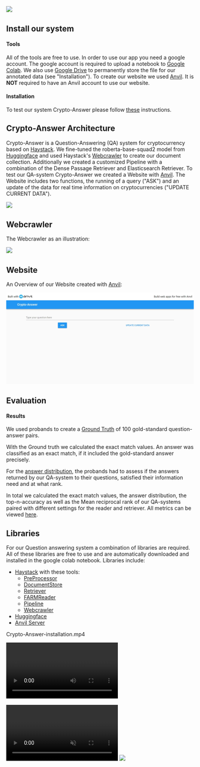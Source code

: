 
<img height="200px" src= "https://drive.google.com/uc?export=view&id=1eJvUUvSGun8bQWWQLz3r-fci09Qumnn5">

## Install our system ##

#### Tools ####

All of the tools are free to use. 
In order to use our app you need a google account. 
The google account is required to upload a notebook to [Google Colab](https://colab.research.google.com/). We also use [Google Drive](http://drive.google.com/) to permanently store the file for our annotated data (see "Installation").
To create our website we used [Anvil](https://anvil.works/). It is **NOT** required to have an Anvil account to use our website.

#### Installation ####

To test our system Crypto-Answer please follow [these](./docs/Installation-instructions.md) instructions.


## Crypto-Answer Architecture ##

Crypto-Answer is a Question-Answering (QA) system for cryptocurrency based on [Haystack](https://github.com/deepset-ai/haystack/).
We fine-tuned the roberta-base-squad2 model from [Huggingface](https://huggingface.co/deepset/roberta-base-squad2) and used Haystack's [Webcrawler](https://haystack.deepset.ai/usage/preprocessing) to create our document collection. Additionally we created a customized Pipeline with a combination of the Dense Passage Retriever and Elasticsearch Retriever.
To test our QA-system Crypto-Answer we created a Website with [Anvil](https://anvil.works/docs/uplink/quickstart).
The Website includes two functions, the running of a query ("ASK") and an update of the data for real time information on cryptocurrencies ("UPDATE CURRENT DATA").

<img height="400px" src="https://drive.google.com/uc?export=view&id=1CpzXC_YuMFifrlum67ILLxWW0-X6-81E">

## Webcrawler ##

The Webcrawler as an illustration:

<img height="300px" src="https://drive.google.com/uc?export=view&id=1e_5kdZ2uHqqG1jLTifzYh3hU8gY8ipt4">

## Website ##

An Overview of our Website created with [Anvil](https://anvil.works/docs/uplink/quickstart):

<img src="docs/images/crypto_answer-website.jpeg">

## Evaluation ##

#### Results ####

We used probands to create a [Ground Truth](./docs/Ground-Truth.md) of 100 gold-standard question-answer pairs.

With the Ground truth we calculated the exact match values. An answer was classified as an exact match, if it included the gold-standard answer precisely.

For the [answer distribution](./docs/answer-distribution.md), the probands had to assess if the answers returned by our QA-system to their questions, satisfied their information need and at what rank.

In total we calculated the exact match values, the answer distribution, the top-n-accuracy as well as the Mean reciprocal rank of our QA-systems paired with different settings for the reader and retriever. All metrics can be viewed [here](./docs/metrics.md).

## Libraries ##

For our Question answering system a combination of libraries are required. All of these libraries are free to use and are automatically downloaded and installed in the google colab notebook. Libraries include:
- [Haystack](https://github.com/deepset-ai/haystack/) with these tools:
  - [PreProcessor](https://haystack.deepset.ai/usage/preprocessing)
  - [DocumentStore](https://haystack.deepset.ai/usage/document-store)
  - [Retriever](https://haystack.deepset.ai/usage/retriever)
  - [FARMReader](https://haystack.deepset.ai/usage/reader)
  - [Pipeline](https://haystack.deepset.ai/usage/pipelines)
  - [Webcrawler](https://haystack.deepset.ai/usage/preprocessing)
- [Huggingface](https://huggingface.co/deepset/roberta-base-squad2)
- [Anvil Server](https://anvil.works/docs/uplink/quickstart)


Crypto-Answer-installation.mp4


![Installation-video](./docs/images/Crypto-Answer-installation.mp4)


<video auto-play="true" loop="loop" muted="muted" plays-inline="true">
  <source src="./docs/images/Crypto-Answer-installation.mp4" type="video/mp4">
</video>


<img height="300px" src="./docs/images/Crypto-Answer-installation.mp4">
